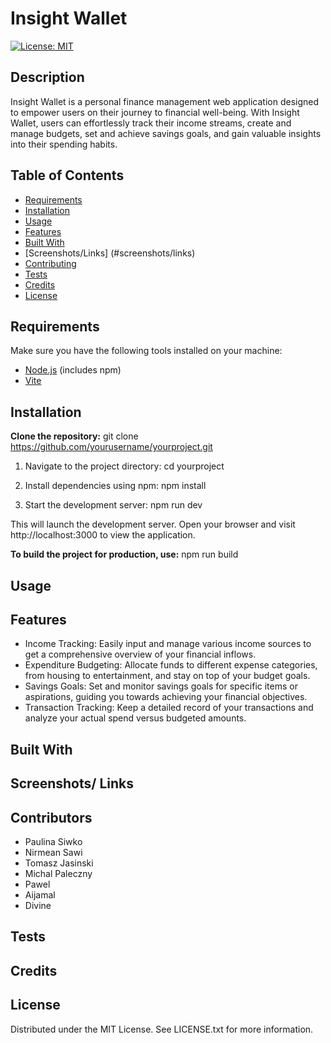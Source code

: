 <!-- # Final Project

## Application Requirements

You and your group will use everything you’ve learned to create a real-world client-side single-page application that you’ll be able to showcase to potential employers. The user story and acceptance criteria will depend on the project that you create, but your project must fulfill the following requirements:

* Must use ReactJS.

* Must use Node.

* Must have both GET and POST routes for retrieving and adding new data.

* Must deploy this application using Netlify.

* Must utilize at least two libraries, packages, or technologies that we haven't discussed.

* Must have a polished front end/UI.

* Must meet good quality coding standards (indentation, scoping, naming).

* Have a quality README (with unique name, description, technologies used, screenshot, and link to deployed application).

## Presentation Requirements

Use this [project presentation template](https://docs.google.com/presentation/d/1_u8TKy5zW5UlrVQVnyDEZ0unGI2tjQPDEpA0FNuBKAw/edit?usp=sharing) to address the following:

* Elevator pitch: a one minute description of your application.

* Concept: What is your user story? What was your motivation for development?

* Process: What were the technologies used? How were tasks and group roles broken down and assigned? What challenges did you encounter? What were your successes?

* Demo: Show your stuff!

* Directions for future development

* Links to to the deployed application and the GitHub repository -->

# Insight Wallet

[![License: MIT](https://img.shields.io/badge/License-MIT-yellow.svg)](https://opensource.org/licenses/MIT)

## Description

Insight Wallet is a personal finance management web application designed to empower users on their journey to financial well-being. With Insight Wallet, users can effortlessly track their income streams, create and manage budgets, set and achieve savings goals, and gain valuable insights into their spending habits.

## Table of Contents

- [Requirements](#installation)
- [Installation](#installation)
- [Usage](#usage)
- [Features](#features)
- [Built With](#tests)
- [Screenshots/Links] (#screenshots/links)
- [Contributing](#contributing)
- [Tests](#tests)
- [Credits](#tests)
- [License](#license)

## Requirements

Make sure you have the following tools installed on your machine:

- [Node.js](https://nodejs.org/) (includes npm)
- [Vite](https://vitejs.dev/)

## Installation

**Clone the repository:**
git clone https://github.com/yourusername/yourproject.git

1. Navigate to the project directory:
   cd yourproject

2. Install dependencies using npm:
    npm install

3. Start the development server:
    npm run dev

This will launch the development server. Open your browser and visit http://localhost:3000 to view the application.

**To build the project for production, use:**
npm run build

## Usage

## Features

- Income Tracking: Easily input and manage various income sources to get a comprehensive overview of your financial inflows.
- Expenditure Budgeting: Allocate funds to different expense categories, from housing to entertainment, and stay on top of your budget goals.
- Savings Goals: Set and monitor savings goals for specific items or aspirations, guiding you towards achieving your financial objectives.
- Transaction Tracking: Keep a detailed record of your transactions and analyze your actual spend versus budgeted amounts.

## Built With

## Screenshots/ Links

## Contributors

- Paulina Siwko
- Nirmean Sawi
- Tomasz Jasinski
- Michal Paleczny
- Pawel
- Aijamal
- Divine

## Tests

## Credits

## License

Distributed under the MIT License. See LICENSE.txt for more information.
